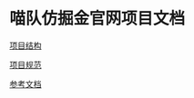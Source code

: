 # 喵队仿掘金官网项目文档

[项目结构](/content/docs/structures)

[项目规范](/content/docs/standards/)

[参考文档](/content/docs)
